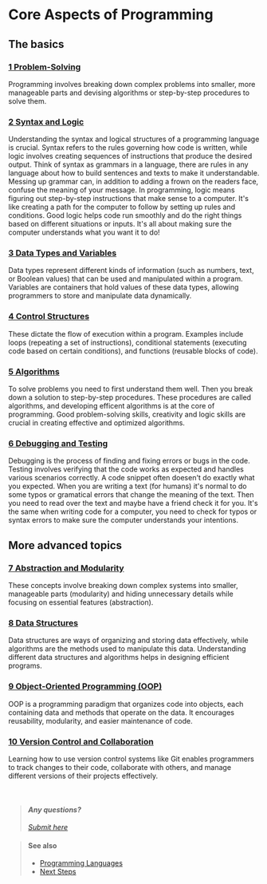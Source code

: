 # Core Aspects of Programming

## The basics

### [1 Problem-Solving](./Core-Aspects/01_Problem-Solving.md)
Programming involves breaking down complex problems into smaller, more manageable parts and devising algorithms or step-by-step procedures to solve them.

### [2 Syntax and Logic](./Core-Aspects/02_Syntax-and-logic.md)
Understanding the syntax and logical structures of a programming language is crucial. Syntax refers to the rules governing how code is written, while logic involves creating sequences of instructions that produce the desired output. 
Think of syntax as grammars in a language, there are rules in any language about how to build sentences and texts to make it understandable. Messing up grammar can, in addition to adding a frown on the readers face, confuse the meaning of your message. 
In programming, logic means figuring out step-by-step instructions that make sense to a computer. It's like creating a path for the computer to follow by setting up rules and conditions. Good logic helps code run smoothly and do the right things based on different situations or inputs. It's all about making sure the computer understands what you want it to do!

### [3 Data Types and Variables](./Core-Aspects/03_Data-types-and-variables.md)
Data types represent different kinds of information (such as numbers, text, or Boolean values) that can be used and manipulated within a program. Variables are containers that hold values of these data types, allowing programmers to store and manipulate data dynamically.

### [4 Control Structures](./Core-Aspects/04_Control-structures.md)
These dictate the flow of execution within a program. Examples include loops (repeating a set of instructions), conditional statements (executing code based on certain conditions), and functions (reusable blocks of code).

### [5 Algorithms](./Core-Aspects/05_Algorithms.md)
To solve problems you need to first understand them well. Then you break down a solution to step-by-step procedures. These procedures are called algorithms, and developing efficent algorithms is at the core of programming. Good problem-solving skills, creativity and logic skills are crucial in creating effective and optimized algorithms.

### [6 Debugging and Testing](./Core-Aspects/06_Debugging-and-testing.md)
Debugging is the process of finding and fixing errors or bugs in the code. Testing involves verifying that the code works as expected and handles various scenarios correctly. A code snippet often doesen't do exactly what you expected. When you are writing a text (for humans) it's normal to do some typos or gramatical errors that change the meaning of the text. Then you need to read over the text and maybe have a friend check it for you. It's the same when writing code for a computer, you need to check for typos or syntax errors to make sure the computer understands your intentions. 

## More advanced topics

### [7 Abstraction and Modularity](./Core-Aspects/07_Abstraction-and-modularity.md)
These concepts involve breaking down complex systems into smaller, manageable parts (modularity) and hiding unnecessary details while focusing on essential features (abstraction).

### [8 Data Structures](./Core-Aspects/08_Data-structures.md)
Data structures are ways of organizing and storing data effectively, while algorithms are the methods used to manipulate this data. Understanding different data structures and algorithms helps in designing efficient programs.

### [9 Object-Oriented Programming (OOP)](./Core-Aspects/09_Object-Oriented-Programming.md)
OOP is a programming paradigm that organizes code into objects, each containing data and methods that operate on the data. It encourages reusability, modularity, and easier maintenance of code.

### [10 Version Control and Collaboration](./Core-Aspects/10_Version-Control-and-Collaboration.md)
Learning how to use version control systems like Git enables programmers to track changes to their code, collaborate with others, and manage different versions of their projects effectively.

&nbsp;
> #### *Any questions?*
> *[Submit here](https://github.com/bjafl-sps/PROG-101/discussions/new?category=q-a&labels=question%20about%20course%20material&title=%23INSERT_TITLE%23%20(from%2001_Core-Aspects.md))*

> #### See also
> - [Programming Languages](02_Programming-Languages.md)
> - [Next Steps](99_Next_Steps.md)